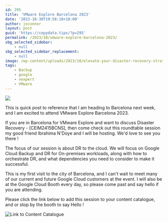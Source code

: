 ```yaml
---
id: 295
title: 'VMware Explore Barcelona 2023'
date: '2023-10-30T19:58:18+10:00'
author: joconnor
layout: post
guid: 'https://copydata.tips/?p=295'
permalink: /2023/10/vmware-explore-barcelona-2023/
sbg_selected_sidebar:
    - null
sbg_selected_sidebar_replacement:
    - null
image: /wp-content/uploads/2023/10/elevate-your-disaster-recovery-strategy.jpg
tags:
    - Backup
    - google
    - vexpert
    - VMware
---
```


![](https://copydata.tips/wp-content/uploads/2023/10/elevate-your-disaster-recovery-strategy.jpg)

This is quick post to reference that I am heading to Barcelona next week, and I am excited to attend VMware Explore Barcelona 2023.

If you are in Barcelona for VMware Explore and want to discuss Disaster Recovery - \[CEIM2415BCNS\], then come check out this roundtable session my good friend Ibrahima N'Doye and I will be hosting. We'd love to see you there !

The focus of our session is about DR to the cloud. We will focus on Google Cloud Backup and DR for On-premises workloads, along with how to orchestrate DR, and what dependencies you need to consider to make it successful.

This is my first visit to the city of Barcelona, and I can't wait to meet many of our current and future Google Cloud customers at the event. I will also be at the Google Cloud Booth every day, so please come past and say hello if you are attending.

Please click the link below to add this session to your content catalogue, and or stop by the booth to say Hello !

![Link to Content Catalogue](https://lnkd.in/ehn4dBbk)
